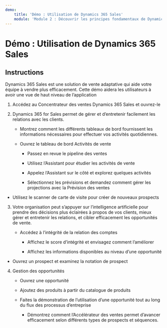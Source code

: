 ```yaml
---
demo:
    title: 'Démo : Utilisation de Dynamics 365 Sales'
    module: 'Module 2 : Découvrir les principes fondamentaux de Dynamics 365 Sales'
---
```


# Démo : Utilisation de Dynamics 365 Sales

## Instructions

Dynamics 365 Sales est une solution de vente adaptative qui aide votre équipe à vendre plus efficacement. Cette démo aidera les utilisateurs à avoir une vue de haut niveau de l’application 

1. Accédez au Concentrateur des ventes Dynamics 365 Sales et ouvrez-le

2. Dynamics 365 for Sales permet de gérer et d’entretenir facilement les relations avec les clients.

	- Montrez comment les différents tableaux de bord fournissent les informations nécessaires pour effectuer vos activités quotidiennes. 

	- Ouvrez le tableau de bord Activités de vente

		- Passez en revue le pipeline des ventes 

		- Utilisez l’Assistant pour étudier les activités de vente

		- Appelez l’Assistant sur le côté et explorez quelques activités

		- Sélectionnez les prévisions et demandez comment gérer les projections avec la Prévision des ventes 

- Utilisez le scanner de carte de visite pour créer de nouveaux prospects

3. Votre organisation peut s’appuyer sur l’intelligence artificielle pour prendre des décisions plus éclairées à propos de vos clients, mieux gérer et entretenir les relations, et cibler efficacement les opportunités de vente. 

	- Accédez à l’intégrité de la relation des comptes

		- Affichez le score d’intégrité et envisagez comment l’améliorer

		- Affichez les informations disponibles au niveau d’une opportunité

- Ouvrez un prospect et examinez la notation de prospect

4. Gestion des opportunités

	- Ouvrez une opportunité 

	- Ajoutez des produits à partir du catalogue de produits

	- Faites la démonstration de l’utilisation d’une opportunité tout au long du flux des processus d’entreprise

		- Démontrez comment l’Accélérateur des ventes permet d’avancer efficacement selon différents types de prospects et séquences. 
